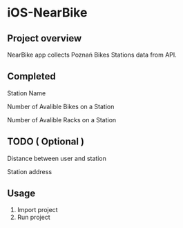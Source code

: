 # iOS-NearBike



## Project overview

NearBike app collects Poznań Bikes Stations data from API.

Completed
------
Station Name

Number of Avalible Bikes on a Station

Number of Avalible Racks on a Station


TODO ( Optional )
------
Distance between user and station

Station address


Usage
-----

1. Import project
2. Run project

